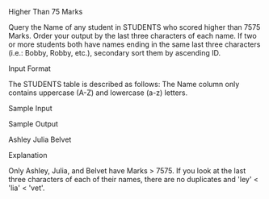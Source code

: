 Higher Than 75 Marks

Query the Name of any student in STUDENTS who scored higher than 7575 Marks. Order your output by the last three characters of each name. If two or more students both have names ending in the same last three characters (i.e.: Bobby, Robby, etc.), secondary sort them by ascending ID.

Input Format

The STUDENTS table is described as follows: The Name column only contains uppercase (A-Z) and lowercase (a-z) letters.

Sample Input

Sample Output

Ashley
Julia
Belvet

Explanation

Only Ashley, Julia, and Belvet have Marks > 7575. If you look at the last three characters of each of their names, there are no duplicates and 'ley' < 'lia' < 'vet'. 